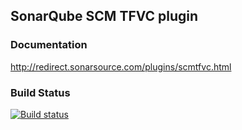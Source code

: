 ## SonarQube SCM TFVC plugin

### Documentation

http://redirect.sonarsource.com/plugins/scmtfvc.html

### Build Status

[![Build status](https://ci.appveyor.com/api/projects/status/s2ko8rmp4iy9gq5n/branch/master?svg=true)](https://ci.appveyor.com/project/SonarSource/sonar-scm-tfvc/branch/master)
